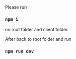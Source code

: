 Please run <br>

### `npm i` <br>

on root folder and client folder. <br>

After back to root folder and run <br>

### `npm run dev`
